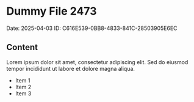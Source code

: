# Dummy File 2473

Date: 2025-04-03
ID: C616E539-0BB8-4833-841C-28503905E6EC

## Content

Lorem ipsum dolor sit amet, consectetur adipiscing elit.
Sed do eiusmod tempor incididunt ut labore et dolore magna aliqua.

* Item 1
* Item 2
* Item 3
